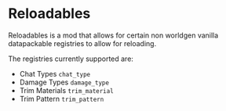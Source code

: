 # Reloadables

Reloadables is a mod that allows for certain non worldgen vanilla datapackable registries to allow for reloading.

The registries currently supported are:
- Chat Types `chat_type`
- Damage Types `damage_type`
- Trim Materials `trim_material`
- Trim Pattern `trim_pattern`